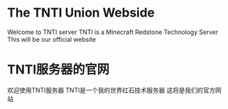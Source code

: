 # The TNTI Union Webside
Welcome to TNTI server
TNTI is a Minecraft Redstone Technology Server
This will be our official website

# TNTI服务器的官网
欢迎使用TNTI服务器
TNTI是一个我的世界红石技术服务器
这将是我们的官方网站
